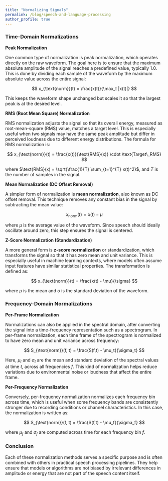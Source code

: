 ```yaml
---
title: "Normalizing Signals"
permalink: /blog/speech-and-language-processing
author_profile: true
---
```


### Time-Domain Normalizations

**Peak Normalization**

One common type of normalization is peak normalization, which operates directly on the raw waveform. The goal here is to ensure that the maximum absolute amplitude of the signal reaches a predefined value, typically 1.0. This is done by dividing each sample of the waveform by the maximum absolute value across the entire signal:

$$
x_{\text{norm}}(t) = \frac{x(t)}{\max_t |x(t)|}
$$

This keeps the waveform shape unchanged but scales it so that the largest peak is at the desired level.

**RMS (Root Mean Square) Normalization** 

RMS normalization  adjusts the signal so that its overall energy, measured as root-mean-square (RMS) value, matches a target level. This is especially useful when two signals may have the same peak amplitude but differ in perceived loudness due to different energy distributions. The formula for RMS normalization is:

$$
x_{\text{norm}}(t) = \frac{x(t)}{\text{RMS}(x)} \cdot \text{Target\_RMS}
$$

where $\text{RMS}(x) = \sqrt{\frac{1}{T} \sum_{t=1}^{T} x(t)^2}$, and $T$ is the number of samples in the signal.

**Mean Normalization (DC Offset Removal)** 

A simpler form of normalization is **mean normalization**, also known as DC offset removal. This technique removes any constant bias in the signal by subtracting the mean value:

$$
x_{\text{norm}}(t) = x(t) - \mu
$$

where $\mu$ is the average value of the waveform. Since speech should ideally oscillate around zero, this step ensures the signal is centered.

**Z-Score Normalization (Standardization)** 

A more general form is **z-score normalization** or standardization, which transforms the signal so that it has zero mean and unit variance. This is especially useful in machine learning contexts, where models often assume input features have similar statistical properties. The transformation is defined as:

$$
x_{\text{norm}}(t) = \frac{x(t) - \mu}{\sigma}
$$

where $\mu$ is the mean and $\sigma$ is the standard deviation of the waveform.

### Frequency-Domain Normalizations

**Per-Frame Normalization**

Normalizations can also be applied in the spectral domain, after converting the signal into a time-frequency representation such as a spectrogram. In per-frame normalization, each time frame of the spectrogram is normalized to have zero mean and unit variance across frequency:

$$
S_{\text{norm}}(f, t) = \frac{S(f,t) - \mu_t}{\sigma_t}
$$

Here, $\mu_t$ and $\sigma_t$ are the mean and standard deviation of the spectral values at time $t$, across all frequencies $f$. This kind of normalization helps reduce variations due to environmental noise or loudness that affect the entire frame.

**Per-Frequency Normalization**

Conversely, per-frequency normalization normalizes each frequency bin across time, which is useful when some frequency bands are consistently stronger due to recording conditions or channel characteristics. In this case, the normalization is written as:

$$
S_{\text{norm}}(f, t) = \frac{S(f,t) - \mu_f}{\sigma_f}
$$

where $\mu_f$ and $\sigma_f$ are computed across time for each frequency bin $f$.

### Conclusion

Each of these normalization methods serves a specific purpose and is often combined with others in practical speech processing pipelines. They help ensure that models or algorithms are not biased by irrelevant differences in amplitude or energy that are not part of the speech content itself.
